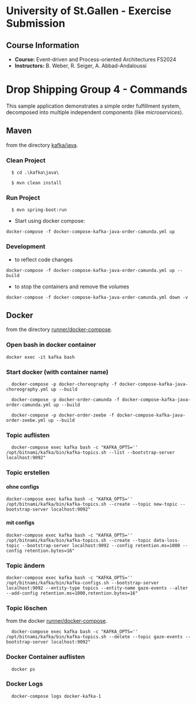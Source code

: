 # University of St.Gallen - Exercise Submission

## Course Information

- **Course:** Event-driven and Process-oriented Architectures FS2024
- **Instructors:** B. Weber, R. Seiger, A. Abbad-Andaloussi


# Drop Shipping Group 4 - Commands

This sample application demonstrates a simple order fulfillment system, decomposed into multiple independent components (like _microservices_).

## Maven
from the directory [kafka/java](../../kafka/java).

### Clean Project
```
  $ cd .\kafka\java\
```
```
  $ mvn clean install
```

### Run Project
```
  $ mvn spring-boot:run
```
* Start using docker compose:

```
docker-compose -f docker-compose-kafka-java-order-camunda.yml up
```
### Development

* to reflect code changes
```
docker-compose -f docker-compose-kafka-java-order-camunda.yml up --build
```
* to stop the containers and remove the volumes
```
docker-compose -f docker-compose-kafka-java-order-camunda.yml down -v  
```

## Docker
from the directory [runner/docker-compose](../../runner/docker-compose).

### Open bash in docker container
```
docker exec -it kafka bash
```

### Start docker (with container name)
```
  docker-compose -p docker-choreography -f docker-compose-kafka-java-choreography.yml up --build
```
```
  docker-compose -p docker-order-camunda -f docker-compose-kafka-java-order-camunda.yml up --build
```
```
  docker-compose -p docker-order-zeebe -f docker-compose-kafka-java-order-zeebe.yml up --build
```

### Topic auflisten
```
  docker-compose exec kafka bash -c "KAFKA_OPTS='' /opt/bitnami/kafka/bin/kafka-topics.sh --list --bootstrap-server localhost:9092"
```

### Topic erstellen

#### ohne configs
````
docker-compose exec kafka bash -c "KAFKA_OPTS='' /opt/bitnami/kafka/bin/kafka-topics.sh --create --topic new-topic --bootstrap-server localhost:9092"
````

#### mit configs
````
docker-compose exec kafka bash -c "KAFKA_OPTS='' /opt/bitnami/kafka/bin/kafka-topics.sh --create --topic data-loss-topic --bootstrap-server localhost:9092 --config retention.ms=1000 --config retention.bytes=16"
````

### Topic ändern
````
docker-compose exec kafka bash -c "KAFKA_OPTS='' /opt/bitnami/kafka/bin/kafka-configs.sh --bootstrap-server localhost:9092 --entity-type topics --entity-name gaze-events --alter --add-config retention.ms=1000,retention.bytes=16"
````


### Topic löschen
from the docker [runner/docker-compose](../../runner/docker-compose).
```
  docker-compose exec kafka bash -c "KAFKA_OPTS='' /opt/bitnami/kafka/bin/kafka-topics.sh --delete --topic gaze-events --bootstrap-server localhost:9092"
```

### Docker Container auflisten
```
  docker ps
```

### Docker Logs
```
  docker-compose logs docker-kafka-1  
```